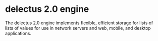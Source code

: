 # delectus 2.0 engine

The delectus 2.0 engine implements flexible, efficient storage for
lists of lists of values for use in network servers and web, mobile,
and desktop applications.




